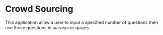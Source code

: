 # Crowd Sourcing
This application allow a user to input a specified number of questions then use those questions in surveys or quizes.
